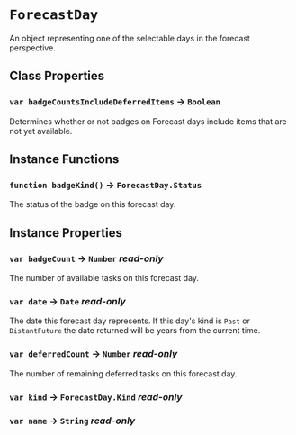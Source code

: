 # `ForecastDay`

An object representing one of the selectable days in the forecast perspective.   
  


## Class Properties

### `var badgeCountsIncludeDeferredItems` → `Boolean`

Determines whether or not badges on Forecast days include items that are not yet available.   
  


## Instance Functions

### `function badgeKind()` → `ForecastDay.Status`

The status of the badge on this forecast day.   
  


## Instance Properties

### `var badgeCount` → `Number` _read-only_

The number of available tasks on this forecast day.   
  


### `var date` → `Date` _read-only_

The date this forecast day represents. If this day's kind is `Past` or `DistantFuture` the date returned will be years from the current time.   
  


### `var deferredCount` → `Number` _read-only_

The number of remaining deferred tasks on this forecast day.   
  


### `var kind` → `ForecastDay.Kind` _read-only_

### `var name` → `String` _read-only_
